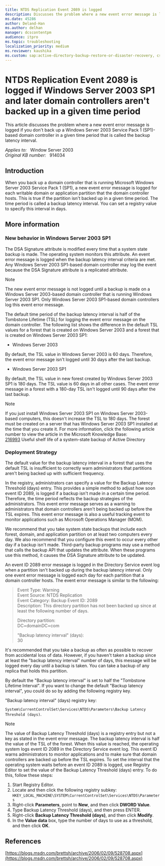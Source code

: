 ```yaml
---
title: NTDS Replication Event 2089 is logged
description: Discusses the problem where a new event error message is logged if you don't back up a Windows Server 2003 Service Pack 1 (SP1)-based domain controller in a given time period that is called the backup latency interval.
ms.date: 45286
author: Deland-Han
ms.author: delhan
manager: dcscontentpm
audience: itpro
ms.topic: troubleshooting
localization_priority: medium
ms.reviewer: kaushika
ms.custom: sap:active-directory-backup-restore-or-disaster-recovery, csstroubleshoot
---
```

# NTDS Replication Event 2089 is logged if Windows Server 2003 SP1 and later domain controllers aren't backed up in a given time period

This article discusses the problem where a new event error message is logged if you don't back up a Windows Server 2003 Service Pack 1 (SP1)-based domain controller in a given time period that is called the backup latency interval.

_Applies to:_ &nbsp; Window Server 2003  
_Original KB number:_ &nbsp; 914034

## Introduction

When you back up a domain controller that is running Microsoft Windows Server 2003 Service Pack 1 (SP1), a new event error message is logged for each writable domain or application partition that the domain controller hosts. This is true if the partition isn't backed up in a given time period. The time period is called a backup latency interval. You can set a registry value to specify this interval in days.

## More information

### New behavior in Windows Server 2003 SP1

The DSA Signature attribute is modified every time that a system state backup is made. The operating system monitors this attribute. An event error message is logged when the backup latency interval criteria are met. Any Windows Server 2003 SP1-based domain controller may log the event because the DSA Signature attribute is a replicated attribute.

> [!NOTE]
> The new event error message is not logged until a backup is made on a Windows Server 2003-based domain controller that is running Windows Server 2003 SP1. Only Windows Server 2003 SP1-based domain controllers log this event error message.

The default time period of the backup latency interval is half of the Tombstone Lifetime (TSL) for logging the event error message on the domain controller. The following list shows the difference in the default TSL values for a forest that is created on Windows Server 2003 and a forest that is created on Windows Server 2003 SP1:  

- Windows Server 2003  

By default, the TSL value in Windows Server 2003 is 60 days. Therefore, the event error message isn't logged until 30 days after the last backup.  

- Windows Server 2003 SP1  

By default, the TSL value in new forest created by Windows Server 2003 SP1 is 180 days. The TSL value is 60 days in all other cases. The event error message in a forest with a 180-day TSL isn't logged until 90 days after the last backup.

> [!NOTE]
> If you just install Windows Server 2003 SP1 on Windows Server 2003-based computers, this doesn't increase the TSL to 180 days. The forest must be created on a server that has Windows Server 2003 SP1 installed at the time that you create it. For more information, click the following article number to view the article in the Microsoft Knowledge Base:  
[216993](https://support.microsoft.com/help/216993) Useful shelf life of a system-state backup of Active Directory  

### Deployment Strategy

The default value for the backup latency interval in a forest that uses the default TSL is insufficient to correctly warn administrators that partitions aren't being backed up with sufficient frequency.

In the registry, administrators can specify a value for the Backup Latency Threshold (days) entry. This provides a simple method to adjust how soon event ID 2089, is logged if a backup isn't made in a certain time period. Therefore, the time period reflects the backup strategies of the administrators. This event error message serves as a warning to administrators that domain controllers aren't being backed up before the TSL expires. This event error message is also a useful tracking event to monitor applications such as Microsoft Operations Manager (MOM).

We recommend that you take system state backups that include each forest, domain, and application partition on at least two computers every day. We also recommend that you configure this event to occur every other day if a backup isn't made. Third-party backup programs may use a method that calls the backup API that updates the attribute. When these programs use this method, it causes the DSA Signature attribute to be updated.

An event ID 2089 error message is logged in the Directory Service event log when a partition isn't backed up during the backup latency interval. Only one event error message is logged each day for each partition that a domain controller hosts. The event error message is similar to the following:

> Event Type: Warning  
Event Source: NTDS Replication  
Event Category: Backup Event ID: 2089  
Description: This directory partition has not been backed up since at least the following number of days.  
>
> Directory partition:  
DC=domainDC=com  
>
> "Backup latency interval" (days):  
30  

It's recommended that you take a backup as often as possible to recover from accidental loss of data. However, if you haven't taken a backup since at least the "backup latency interval" number of days, this message will be logged every day until a backup is taken. You can take a backup of any replica that holds this partition.

By default the "Backup latency interval" is set to half the "Tombstone Lifetime Interval". If you want to change the default "Backup latency interval", you could do so by adding the following registry key.

"Backup latency interval" (days) registry key:

`System\CurrentControlSet\Services\NTDS\Parameters\Backup Latency Threshold (days)`.

> [!NOTE]
> The value of Backup Latency Threshold (days) is a registry entry but not a key as stated in the event error message. The backup latency interval is half the value of the TSL of the forest. When this value is reached, the operating system logs event ID 2089 in the Directory Service event log. This event ID warns administrators to monitor applications and to make sure that domain controllers are backed up before the TSL expires. To set the interval that the operating system waits before an event ID 2089 is logged, use Registry Editor to set the value of the Backup Latency Threshold (days) entry. To do this, follow these steps:  
>
> 1. Start Registry Editor.
> 2. Locate and then click the following registry subkey: `HKEY_LOCAL_MACHINE\SYSTEM\CurrentControlSet\Services\NTDS\Parameters`  
> 3. Right-click **Parameters**, point to **New**, and then click **DWORD Value**.
> 4. Type Backup Latency Threshold (days), and then press ENTER.
> 5. Right-click **Backup Latency Threshold (days)**, and then click **Modify**.
> 6. In the **Value data** box, type the number of days to use as a threshold, and then click **OK**.

## References

[https://blogs.msdn.com/brettsh/archive/2006/02/09/528708.aspx](https://blogs.msdn.com/brettsh/archive/2006/02/09/528708.aspx)
